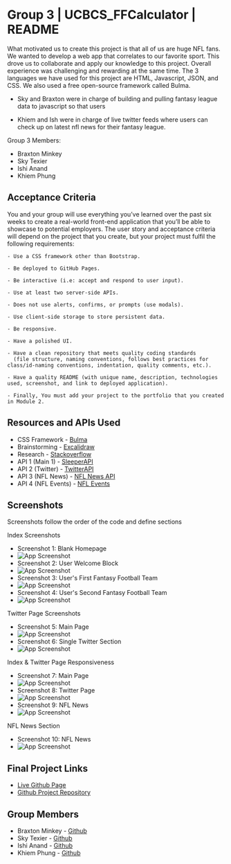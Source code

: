 # Group 3 | UCBCS_FFCalculator | README

What motivated us to create this project is that all of us are huge NFL fans. We wanted to develop a web app that correlates to our favorite sport.
This drove us to collaborate and apply our knowledge to this project. Overall experience was challenging and rewarding at the same time. 
The 3 languages we have used for this project are HTML, Javascript, JSON, and CSS. We also used a free open-source framework called Bulma.

* Sky and Braxton were in charge of building and pulling fantasy league data to javascript so that users

* Khiem and Ish were in charge of live twitter feeds where users can check up on latest nfl news for their fantasy league. 


Group 3 Members:

* Braxton Minkey
* Sky Texier
* Ishi Anand
* Khiem Phung

## Acceptance Criteria

You and your group will use everything you’ve learned over the past six weeks to create a real-world front-end application
that you’ll be able to showcase to potential employers. The user story and acceptance criteria will depend on the project 
that you create, but your project must fulfil the following requirements:

```
- Use a CSS framework other than Bootstrap.

- Be deployed to GitHub Pages.

- Be interactive (i.e: accept and respond to user input).

- Use at least two server-side APIs.

- Does not use alerts, confirms, or prompts (use modals).

- Use client-side storage to store persistent data.

- Be responsive.

- Have a polished UI.

- Have a clean repository that meets quality coding standards 
  (file structure, naming conventions, follows best practices for class/id-naming conventions, indentation, quality comments, etc.).

- Have a quality README (with unique name, description, technologies used, screenshot, and link to deployed application).

- Finally, You must add your project to the portfolio that you created in Module 2.
```

## Resources and APIs Used

* CSS Framework - [Bulma](https://bulma.io/)
* Brainstorming - [Excalidraw](https://excalidraw.com/)
* Research - [Stackoverflow](https://stackoverflow.com/)
* API 1 (Main 1) - [SleeperAPI](https://docs.sleeper.app/)
* API 2 (Twitter) - [TwitterAPI](https://www.postman.com/twitter/workspace/twitter-s-public-workspace/request/9956214-c936778b-e343-4a23-b1b4-433c501cf6eb)
* API 3 (NFL News) - [NFL News API](http://site.api.espn.com/apis/site/v2/sports/football/nfl/scoreboard)
* API 4 (NFL Events) - [NFL Events](https://site.api.espn.com/apis/site/v2/sports/football/nfl/news)

## Screenshots


Screenshots follow the order of the code and define sections

Index Screenshots

* Screenshot 1: Blank Homepage
* ![App Screenshot](./Assets/Screenshots/screenshot1.png)
* Screenshot 2: User Welcome Block
* ![App Screenshot](./Assets/Screenshots/screenshot2.png)
* Screenshot 3: User's First Fantasy Football Team
* ![App Screenshot](./Assets/Screenshots/screenshot3.png)
* Screenshot 4: User's Second Fantasy Football Team
* ![App Screenshot](./Assets/Screenshots/screenshot4.png)

Twitter Page Screenshots

* Screenshot 5: Main Page
* ![App Screenshot](./Assets/Screenshots/Screenshot5.png)
* Screenshot 6: Single Twitter Section
* ![App Screenshot](./Assets/Screenshots/Screenshot6.png)

Index & Twitter Page Responsiveness

* Screenshot 7: Main Page
* ![App Screenshot](./Assets/Screenshots/screenshot7.png)
* Screenshot 8: Twitter Page
* ![App Screenshot](./Assets/Screenshots/screenshot8.png)
* Screenshot 9: NFL News
* ![App Screenshot](./Assets/Screenshots/Screenshot9.png)

NFL News Section
* Screenshot 10: NFL News
* ![App Screenshot](./Assets/Screenshots/screenshot10.png)

## Final Project Links

- [Live Github Page](https://brackym.github.io/UCBCS_FFCalculator/)
- [Github Project Repository](https://github.com/BrackyM/UCBCS_FFCalculator)

## Group Members

* Braxton Minkey - [Github](https://github.com/BrackyM)
* Sky Texier - [Github](https://github.com/skytexier)
* Ishi Anand - [Github](https://github.com/ianad389)
* Khiem Phung - [Github](https://github.com/phungxkhiem)